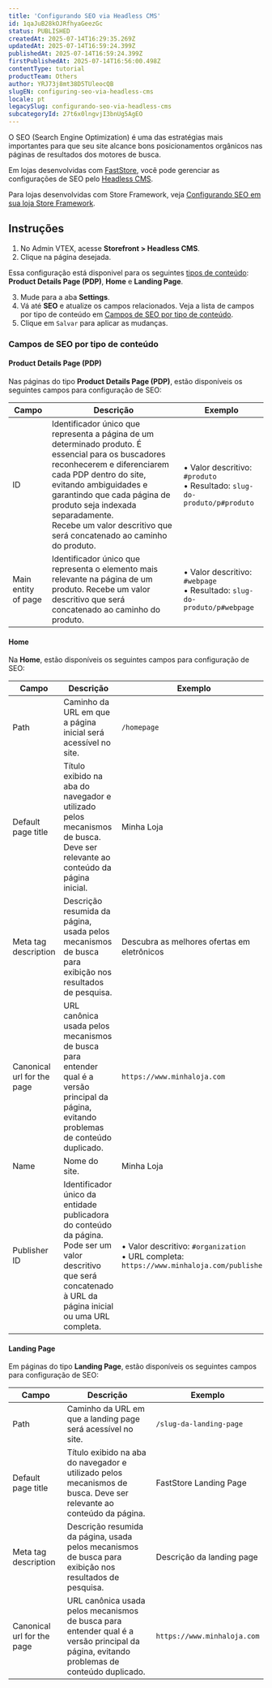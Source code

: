 ```yaml
---
title: 'Configurando SEO via Headless CMS'
id: 1qaJuB28kOJRfhyaGeezGc
status: PUBLISHED
createdAt: 2025-07-14T16:29:35.269Z
updatedAt: 2025-07-14T16:59:24.399Z
publishedAt: 2025-07-14T16:59:24.399Z
firstPublishedAt: 2025-07-14T16:56:00.498Z
contentType: tutorial
productTeam: Others
author: YRJ73j8mt38D5TUleocQB
slugEN: configuring-seo-via-headless-cms
locale: pt
legacySlug: configurando-seo-via-headless-cms
subcategoryId: 27t6x0lngvjI3bnUg5AgEO
---
```


O SEO (Search Engine Optimization) é uma das estratégias mais importantes para que seu site alcance bons posicionamentos orgânicos nas páginas de resultados dos motores de busca.

Em lojas desenvolvidas com [FastStore](https://developers.vtex.com/docs/guides/faststore), você pode gerenciar as configurações de SEO pelo [Headless CMS](/pt/tutorial/headless-cms-visao-geral--3U5gvhHdQL0jczYH8gjX09).

<div class = "alert alert-info">Para lojas desenvolvidas com Store Framework, veja <a href="https://help.vtex.com/pt/tutorial/configurando-seo-em-sua-loja--1sKskEsjUSvgHyqM8oknVR">Configurando SEO em sua loja Store Framework</a>.</div>

## Instruções

1. No Admin VTEX, acesse **Storefront > Headless CMS**.
2. Clique na página desejada.

  <div class = "alert alert-info"><p>Essa configuração está disponivel para os seguintes <a href="https://developers.vtex.com/docs/guides/faststore/headless-cms-3-adding-content-types-and-sections">tipos de conteúdo</a>: <strong>Product Details Page (PDP)</strong>, <strong> Home</strong> e <strong>Landing Page</strong>.</p></div>

3. Mude para a aba **Settings**.
4. Vá até **SEO** e atualize os campos relacionados. Veja a lista de  campos por tipo de conteúdo em [Campos de SEO por tipo de conteúdo](#campos-de-seo-por-tipo-de-conteudo).
5. Clique em `Salvar` para aplicar as mudanças.

### Campos de SEO por tipo de conteúdo

#### Product Details Page (PDP)

Nas páginas do tipo **Product Details Page (PDP)**, estão disponíveis os seguintes campos para configuração de SEO:

| Campo | Descrição | Exemplo |
| ---------------------- | --------------------------------------------------------------------------------------------------------------------------------------------------------------------------------------------------------------------------------------------------------- | ---------------------- |
| ID                        | Identificador único que representa a página de um determinado produto. É essencial para os buscadores reconhecerem e diferenciarem cada PDP dentro do site, evitando ambiguidades e garantindo que cada página de produto seja indexada separadamente.<br>Recebe um valor descritivo que será concatenado ao caminho do produto. | • Valor descritivo: `#produto`<br>• Resultado: `slug-do-produto/p#produto` |
| Main entity of page | Identificador único que representa o elemento mais relevante na página de um produto. Recebe um valor descritivo que será concatenado ao caminho do produto. | • Valor descritivo: `#webpage`<br>• Resultado: `slug-do-produto/p#webpage` |

#### Home

Na **Home**, estão disponíveis os seguintes campos para configuração de SEO:

| Campo | Descrição | Exemplo |
| ---------------------- | --------------------------------------------------------------------------------------------------------------------------------------------------------------------------------------------------------------------------------------------------------- | ---------------------- |
| Path                        | Caminho da URL em que a página inicial será acessível no site. | `/homepage` |
| Default page title | Título exibido na aba do navegador e utilizado pelos mecanismos de busca. Deve ser relevante ao conteúdo da página inicial. | Minha Loja |
| Meta tag description | Descrição resumida da página, usada pelos mecanismos de busca para exibição nos resultados de pesquisa. | Descubra as melhores ofertas em eletrônicos |
| Canonical url for the page | URL canônica usada pelos mecanismos de busca para entender qual é a versão principal da página, evitando problemas de conteúdo duplicado. | `https://www.minhaloja.com` |
| Name | Nome do site. | Minha Loja |
| Publisher ID | Identificador único da entidade publicadora do conteúdo da página. Pode ser um valor descritivo que será concatenado à URL da página inicial ou uma URL completa. |  • Valor descritivo: `#organization`<br>  • URL completa: `https://www.minhaloja.com/publisher` |

#### Landing Page

Em páginas do tipo **Landing Page**, estão disponíveis os seguintes campos para configuração de SEO:

| Campo | Descrição | Exemplo |
| ---------------------- | --------------------------------------------------------------------------------------------------------------------------------------------------------------------------------------------------------------------------------------------------------- | ---------------------- |
| Path                        | Caminho da URL em que a landing page será acessível no site. | `/slug-da-landing-page` |
| Default page title | Título exibido na aba do navegador e utilizado pelos mecanismos de busca. Deve ser relevante ao conteúdo da página. | FastStore Landing Page |
| Meta tag description | Descrição resumida da página, usada pelos mecanismos de busca para exibição nos resultados de pesquisa. | Descrição da landing page |
| Canonical url for the page | URL canônica usada pelos mecanismos de busca para entender qual é a versão principal da página, evitando problemas de conteúdo duplicado. | `https://www.minhaloja.com` |
